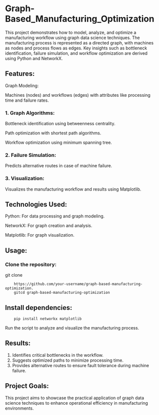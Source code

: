 # Graph-Based_Manufacturing_Optimization
This project demonstrates how to model, analyze, and optimize a manufacturing workflow using graph data science techniques. The manufacturing process is represented as a directed graph, with machines as nodes and process flows as edges. Key insights such as bottleneck identification, failure simulation, and workflow optimization are derived using Python and NetworkX.

## Features:
Graph Modeling:

Machines (nodes) and workflows (edges) with attributes like processing time and failure rates.

### 1. Graph Algorithms:
Bottleneck identification using betweenness centrality.

Path optimization with shortest path algorithms.

Workflow optimization using minimum spanning tree.

### 2. Failure Simulation:
Predicts alternative routes in case of machine failure.

### 3. Visualization:
Visualizes the manufacturing workflow and results using Matplotlib.

## Technologies Used:
Python: For data processing and graph modeling.

NetworkX: For graph creation and analysis.

Matplotlib: For graph visualization.

## Usage:
### Clone the repository:
git clone 

        https://github.com/your-username/graph-based-manufacturing-optimization.
        gitcd graph-based-manufacturing-optimization

## Install dependencies:
        pip install networkx matplotlib

Run the script to analyze and visualize the manufacturing process.

##  Results:
1. Identifies critical bottlenecks in the workflow.
2. Suggests optimized paths to minimize processing time.
3. Provides alternative routes to ensure fault tolerance during machine failure.

## Project Goals:
This project aims to showcase the practical application of graph data science techniques to enhance operational efficiency in manufacturing environments.
